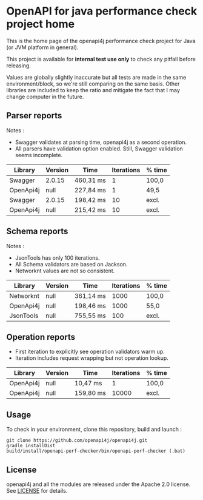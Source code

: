 # OpenAPI for java performance check project home

This is the home page of the openapi4j performance check project for Java (or JVM platform in general).

This project is available for **internal test use only** to check any pitfall before releasing.  

Values are globally slightly inaccurate but all tests are made in the same environment/block, so we're still comparing on the same basis.
Other libraries are included to keep the ratio and mitigate the fact that I may change computer in the future.

## Parser reports

Notes :
* Swagger validates at parsing time, openapi4j as a second operation.
* All parsers have validation option enabled. Still, Swagger validation seems incomplete.

| Library           | Version       | Time          | Iterations    | % time  |
|-------------------|---------------|---------------|---------------|---------|
| Swagger           | 2.0.15        | 460,31 ms     | 1             | 100,0   |
| OpenApi4j         | null          | 227,84 ms     | 1             | 49,5    |
| Swagger           | 2.0.15        | 198,42 ms     | 10            | excl.   |
| OpenApi4j         | null          | 215,42 ms     | 10            | excl.   |

## Schema reports

Notes :  
* JsonTools has only 100 iterations.
* All Schema validators are based on Jackson.
* Networknt values are not so consistent.


| Library           | Version       | Time          | Iterations    | % time  |
|-------------------|---------------|---------------|---------------|---------|
| Networknt         | null          | 361,14 ms     | 1000          | 100,0   |
| OpenApi4j         | null          | 198,46 ms     | 1000          | 55,0    |
| JsonTools         | null          | 755,55 ms     | 100           | excl.   |

## Operation reports
* First iteration to explicitly see operation validators warm up.
* Iteration includes request wrapping but not operation lookup.

| Library           | Version       | Time          | Iterations    | % time  |
|-------------------|---------------|---------------|---------------|---------|
| OpenApi4j         | null          | 10,47 ms      | 1             | 100,0   |
| OpenApi4j         | null          | 159,80 ms     | 10000         | excl.   |

## Usage

To check in your environment, clone this repository, build and launch :
```
git clone https://github.com/openapi4j/openapi4j.git
gradle installDist
build/install/openapi-perf-checker/bin/openapi-perf-checker (.bat)
```

## License

openapi4j and all the modules are released under the Apache 2.0 license. See [LICENSE](#) for details.
